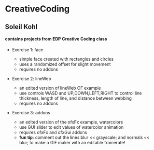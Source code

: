 # CreativeCoding
## Soleil Kohl
#### contains projects from EDP Creative Coding class

* Exercise 1: face
    * simple face created with rectangles and circles
    * uses a randomized offset for slight movement
    * requires no addons

* Exercise 2: lineWeb
    * an edited version of lineWeb OF example
    * use controls WASD and UP,DOWN,LEFT,RIGHT to control line thickness, length of line, and distance between webbing
    * requires no addons

* Exercise 3: addons
    * an edited version of the ofxFx example, watercolors
    * use GUI slider to edit values of watercolor animation
    * requires ofxFx and ofxGui addons
    * **fun tip**: comment out the lines blur << grayscale; and normals << blur; to make a GIF maker with an editable framerate!
